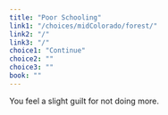 ```yaml
---
title: "Poor Schooling"
link1: "/choices/midColorado/forest/"
link2: "/"
link3: "/"
choice1: "Continue"
choice2: ""
choice3: ""
book: ""
---
```

You feel a slight guilt for not doing more.
